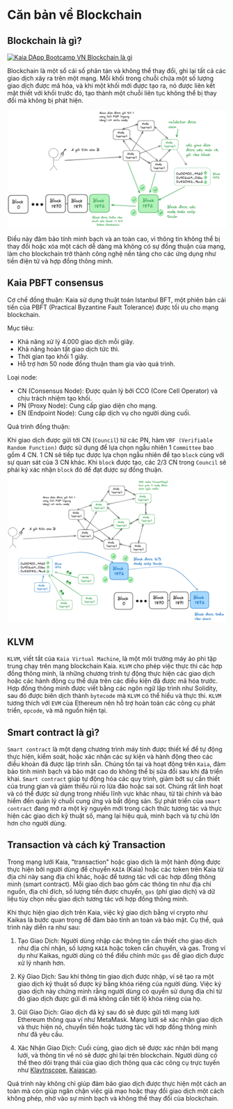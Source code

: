 # Căn bản về Blockchain

## Blockchain là gì?

[![Kaia DApp Bootcamp VN Blockchain là gì](https://img.youtube.com/vi/osbAc53hxlw/0.jpg)](https://www.youtube.com/watch?v=osbAc53hxlw)

Blockchain là một sổ cái số phân tán và không thể thay đổi, ghi lại tất cả các giao dịch xảy ra trên một mạng. Mỗi khối trong chuỗi chứa một số lượng giao dịch được mã hóa, và khi một khối mới được tạo ra, nó được liên kết mật thiết với khối trước đó, tạo thành một chuỗi liên tục không thể bị thay đổi mà không bị phát hiện.

![blockchain là gì minh hoạ](/bootcamp/vi/solidity/images/what-is-blockchain.png)

Điều này đảm bảo tính minh bạch và an toàn cao, vì thông tin không thể bị thay đổi hoặc xóa một cách dễ dàng mà không có sự đồng thuận của mạng, làm cho blockchain trở thành công nghệ nền tảng cho các ứng dụng như tiền điện tử và hợp đồng thông minh.

## Kaia PBFT consensus
Cơ chế đồng thuận: Kaia sử dụng thuật toán Istanbul BFT, một phiên bản cải tiến của PBFT (Practical Byzantine Fault Tolerance) được tối ưu cho mạng blockchain.

Mục tiêu:
- Khả năng xử lý 4.000 giao dịch mỗi giây.
- Khả năng hoàn tất giao dịch tức thì.
- Thời gian tạo khối 1 giây.
- Hỗ trợ hơn 50 node đồng thuận tham gia vào quá trình.

Loại node:
- CN (Consensus Node): Được quản lý bởi CCO (Core Cell Operator) và chịu trách nhiệm tạo khối.
- PN (Proxy Node): Cung cấp giao diện cho mạng.
- EN (Endpoint Node): Cung cấp dịch vụ cho người dùng cuối.

Quá trình đồng thuận:

Khi giao dịch được gửi tới CN (`Council`) từ các PN, hàm `VRF (Verifiable Random Function)` được sử dụng để lựa chọn ngẫu nhiên 1 `Committee` bao gồm 4 CN. 1 CN sẽ tiếp tục được lựa chọn ngẫu nhiên để tạo `block` cùng với sự quan sát của 3 CN khác. Khi `block` được tạo, các 2/3 CN trong `Council` sẽ phải ký xác nhận `block` đó để đạt được sự đồng thuận.

![kaia PBFT là gì minh hoạ](/bootcamp/vi/solidity/images/kaia-pbft-consensus.png)

## KLVM
`KLVM`, viết tắt của `Kaia Virtual Machine`, là một môi trường máy ảo phi tập trung chạy trên mạng blockchain Kaia. `KLVM` cho phép việc thực thi các hợp đồng thông minh, là những chương trình tự động thực hiện các giao dịch hoặc các hành động cụ thể dựa trên các điều kiện đã được mã hóa trước. Hợp đồng thông minh được viết bằng các ngôn ngữ lập trình như Solidity, sau đó được biên dịch thành `bytecode` mà `KLVM` có thể hiểu và thực thi. `KLVM` tương thích với `EVM` của Ethereum nên hỗ trợ hoàn toàn các công cụ phát triển, `opcode`, và mã nguồn hiện tại.

## Smart contract là gì?
`Smart contract` là một dạng chương trình máy tính được thiết kế để tự động thực hiện, kiểm soát, hoặc xác nhận các sự kiện và hành động theo các điều khoản đã được lập trình sẵn. Chúng tồn tại và hoạt động trên `Kaia`, đảm bảo tính minh bạch và bảo mật cao do không thể bị sửa đổi sau khi đã triển khai. `Smart contract` giúp tự động hóa các quy trình, giảm bớt sự cần thiết của trung gian và giảm thiểu rủi ro lừa đảo hoặc sai sót. Chúng rất linh hoạt và có thể được sử dụng trong nhiều lĩnh vực khác nhau, từ tài chính và bảo hiểm đến quản lý chuỗi cung ứng và bất động sản. Sự phát triển của `smart contract` đang mở ra một kỷ nguyên mới trong cách thức tương tác và thực hiện các giao dịch kỹ thuật số, mang lại hiệu quả, minh bạch và tự chủ lớn hơn cho người dùng.

## Transaction và cách ký Transaction
Trong mạng lưới Kaia, "transaction" hoặc giao dịch là một hành động được thực hiện bởi người dùng để chuyển `KAIA` (Kaia) hoặc các token trên Kaia từ địa chỉ này sang địa chỉ khác, hoặc để tương tác với các hợp đồng thông minh (smart contract). Mỗi giao dịch bao gồm các thông tin như địa chỉ nguồn, địa chỉ đích, số lượng tiền được chuyển, `gas` (phí giao dịch) và dữ liệu tùy chọn nếu giao dịch tương tác với hợp đồng thông minh.

Khi thực hiện giao dịch trên Kaia, việc ký giao dịch bằng ví crypto như Kaikas là bước quan trọng để đảm bảo tính an toàn và bảo mật. Cụ thể, quá trình này diễn ra như sau:

1. Tạo Giao Dịch: Người dùng nhập các thông tin cần thiết cho giao dịch như địa chỉ nhận, số lượng `KAIA` hoặc token cần chuyển, và gas. Trong ví dụ như Kaikas, người dùng có thể điều chỉnh mức `gas` để giao dịch được xử lý nhanh hơn.

2. Ký Giao Dịch: Sau khi thông tin giao dịch được nhập, ví sẽ tạo ra một giao dịch kỹ thuật số được ký bằng khóa riêng của người dùng. Việc ký giao dịch này chứng minh rằng người dùng có quyền sử dụng địa chỉ từ đó giao dịch được gửi đi mà không cần tiết lộ khóa riêng của họ.

3. Gửi Giao Dịch: Giao dịch đã ký sau đó sẽ được gửi tới mạng lưới Ethereum thông qua ví như MetaMask. Mạng lưới sẽ xác nhận giao dịch và thực hiện nó, chuyển tiền hoặc tương tác với hợp đồng thông minh như đã yêu cầu.

4. Xác Nhận Giao Dịch: Cuối cùng, giao dịch sẽ được xác nhận bởi mạng lưới, và thông tin về nó sẽ được ghi lại trên blockchain. Người dùng có thể theo dõi trạng thái của giao dịch thông qua các công cụ trực tuyến như [Klaytnscope](https://klaytnscope.com/), [Kaiascan](https://www.kaiascan.io/).

Quá trình này không chỉ giúp đảm bảo giao dịch được thực hiện một cách an toàn mà còn giúp ngăn chặn việc giả mạo hoặc thay đổi giao dịch một cách không phép, nhờ vào sự minh bạch và không thể thay đổi của blockchain.
